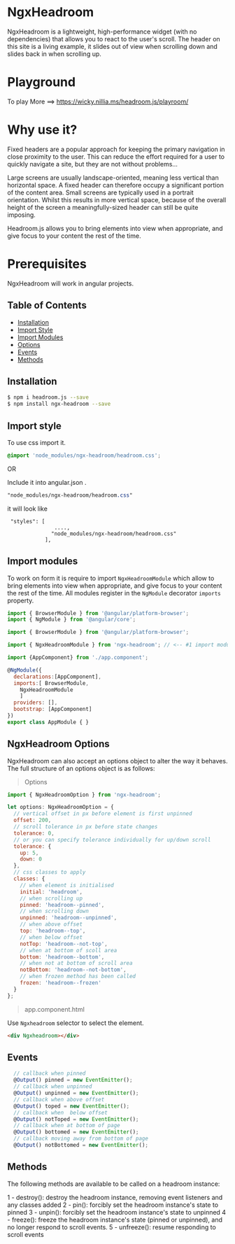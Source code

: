 # NgxHeadroom

NgxHeadroom is a lightweight, high-performance widget (with no dependencies) that allows you to react to the user's scroll. The header on this site is a living example, it slides out of view when scrolling down and slides back in when scrolling up.

# Playground

To play More ==>
https://wicky.nillia.ms/headroom.js/playroom/

# Why use it?

Fixed headers are a popular approach for keeping the primary navigation in close proximity to the user. This can reduce the effort required for a user to quickly navigate a site, but they are not without problems…

Large screens are usually landscape-oriented, meaning less vertical than horizontal space. A fixed header can therefore occupy a significant portion of the content area. Small screens are typically used in a portrait orientation. Whilst this results in more vertical space, because of the overall height of the screen a meaningfully-sized header can still be quite imposing.

Headroom.js allows you to bring elements into view when appropriate, and give focus to your content the rest of the time.

# Prerequisites

NgxHeadroom will work in angular projects.

## Table of Contents

- [Installation](#installation)
- [Import Style](#import-style)
- [Import Modules](#import-modules)
- [Options](#optons)
- [Events](#Events)
- [Methods](#Methods)

## Installation

```bash
$ npm i headroom.js --save
$ npm install ngx-headroom --save
```

## Import style

To use css import it.

```css
@import 'node_modules/ngx-headroom/headroom.css';
```

OR

Include it into angular.json .

```scss
"node_modules/ngx-headroom/headroom.css"
```

it will look like

```
 "styles": [
               ....,
              "node_modules/ngx-headroom/headroom.css"
            ],

```

## Import modules

To work on form it is require to import `NgxHeadroomModule` which allow to bring elements into view when appropriate, and give focus to your content the rest of the time. All modules register in the `NgModule` decorator `imports` property.

```js
import { BrowserModule } from '@angular/platform-browser';
import { NgModule } from '@angular/core';

import { BrowserModule } from '@angular/platform-browser';

import { NgxHeadroomModule } from 'ngx-headroom'; // <-- #1 import module

import {AppComponent} from './app.component';

@NgModule({
  declarations:[AppComponent],
  imports:[ BrowserModule,
	NgxHeadroomModule
	]
  providers: [],
  bootstrap: [AppComponent]
})
export class AppModule { }
```

## NgxHeadroom Options

NgxHeadroom can also accept an options object to alter the way it behaves. The full structure of an options object is as follows:

> Options

```js
import { NgxHeadroomOption } from 'ngx-headroom';

let options: NgxHeadroomOption = {
  // vertical offset in px before element is first unpinned
  offset: 200,
  // scroll tolerance in px before state changes
  tolerance: 0,
  // or you can specify tolerance individually for up/down scroll
  tolerance: {
    up: 5,
    down: 0
  },
  // css classes to apply
  classes: {
    // when element is initialised
    initial: 'headroom',
    // when scrolling up
    pinned: 'headroom--pinned',
    // when scrolling down
    unpinned: 'headroom--unpinned',
    // when above offset
    top: 'headroom--top',
    // when below offset
    notTop: 'headroom--not-top',
    // when at bottom of scoll area
    bottom: 'headroom--bottom',
    // when not at bottom of scroll area
    notBottom: 'headroom--not-bottom',
    // when frozen method has been called
    frozen: 'headroom--frozen'
  }
};
```

> app.component.html

Use `Ngxheadroom` selector to select the element.

```html
<div Ngxheadroom></div>
```

## Events

```js
  // callback when pinned
  @Output() pinned = new EventEmitter();
  // callback when unpinned
  @Output() unpinned = new EventEmitter();
  // callback when above offset
  @Output() toped = new EventEmitter();
  // callback when  below offset
  @Output() notToped = new EventEmitter();
  // callback when at bottom of page
  @Output() bottomed = new EventEmitter();
  // callback moving away from bottom of page
  @Output() notBottomed = new EventEmitter();
```

## Methods

The following methods are available to be called on a headroom instance:

1 - destroy(): destroy the headroom instance, removing event listeners and any classes added
2 - pin(): forcibly set the headroom instance's state to pinned
3 - unpin(): forcibly set the headroom instance's state to unpinned
4 - freeze(): freeze the headroom instance's state (pinned or unpinned), and no longer respond to scroll events.
5 - unfreeze(): resume responding to scroll events
